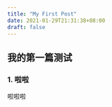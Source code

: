 ```yaml
---
title: "My First Post"
date: 2021-01-29T21:31:38+08:00
draft: false
---
```


## 我的第一篇测试

### 1. 啦啦
啦啦啦
